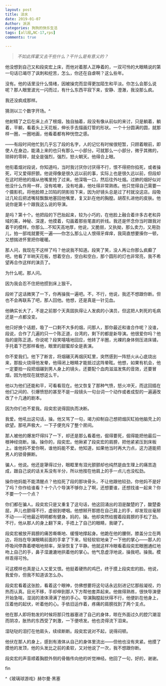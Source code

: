 ```yaml
---
layout: post
title: 淡水
date: 2019-01-07
Author: 派派
categories: 狗狗的快乐生活
tags: [all段,NC-17,rps]
comments: true

---
```


> *不如此挥霍又去干些什么？干什么是有意义的？*



他没想到自己又和段奕宏上床，而他对着那人正睁着的，一双可怜的大眼睛说的第一句话已竭尽了讽刺和挖苦，怎么，你还在自虐啊？这么些年。

没有。他的话里没什么情绪，因被操完而显得更加陌生和平淡。你怎么会那么说呢？那人眼里波光一闪而过，有什么东西平寂下来，安静、澄澈，我没那么疯。

我还没疯成那样。

猜测以三个数字开场。^

他射精了之后在床上点了根烟，独自抽着，段没有像从前似的来讨，只是躺着，躺着，平躺，看着头上天花板，伸长手去描画灯管的形状。一个十分圆满的圆，就那样一圈，一圈地画，他看着都有种恍惚之感。

——有段时间他忙到几乎忘了段的名字，人的记忆有时候很短暂，只顾着眼前，即使人在身边，能涌上来的也只有那么一小部分。可就那么一小部分，微乎其微的，琐碎的零碎，就全是强烈，强烈，怒火朝天。他得合上眼。

他衔着烟对段说，你知道吗，当时我讨厌你讨厌得不行，恨不得把你掐死，或者操死，可又爱得肝颤。他说得像是很久远以前的事，实际上也是很久远以前，但段却在这时把他的烟从他嘴里抢了过来。他深吸一口，然后往外吐烟。过肺的烟好似对他没什么作用一样，没有咳嗽，没有呛鼻，他吐得非常熟练。他只觉得自己需要一个摄影机，将他脸颊上凹陷的阴影拍下来，因为好镜头总是过了村就没这店。段吸过几轮后把滤嘴轻飘飘地塞回他嘴里，复又趴在他的胸膛。胡茬扎进他的皮肤。他说你是第十个跟我这么说的导演。

是吗？第十个。他把段的下巴抬起来，较为小巧的，在他脸上融合着许多古老和异域的美，神秘、深邃，他摸着，勾画着那些笔直的折线。我还是怀念你当时跟我对着干的模样。你那么…不知天高地厚，他说，又脆弱，又执拗，那么卖力，又用劲儿，拍一部戏就要死一遍——你怎么那么让人恨得牙痒痒，我简直想要揍你一顿，又想揣进怀里把你暖暖。

那人问，我现在不这样了吗？他说我不知道。段笑了笑，没人再让你那么疯癫了吧。他看了半晌天花板，想着空白，空白和空白，那个圆形的灯也非常亮，我不希望再合作这样的演员了。

为什么呢。那人问。

因为我会忍不住把他掼到床上狠干。

段听了这话微笑了一下，你再操我一遍吧。不，不行，他说，我还不想跟你断。但也不会再联系了吧，那人回他。他想，还是真是一针见血。

他确实长大了，不是之前那个天真固执得让人发疯的小演员，但这把人刺死的毛病还是一点都没变。

他只好换个话题，吸了一口剩不大多的烟，问那人，那你最近和谁合作呢？没谁，段说，合作了几遍的只一个陈正道，台湾的，剩下的都是新导演。他很爱你吗？他指的是陈正道。你说呢？段笑嘻嘻地回应，他转了半圈，光裸的身体侧压进床铺，手托着下巴那样看他，眼里的甜蜜却全是表演。

你不爱我们。他下了断言，将烟碾灭再烟灰缸里，突然感到一阵怒火从心底烧出来，那股火烧得他发晕，他得闭上眼睛才能抵过这阵晕眩。他想，如果有机会，他一定要拍一段把烟碾到男人身上的镜头，还要配个血肉滋滋发焦的音效，还要冒烟，因为他现在就想这么干。

他以为他们还能和平，可看看现在。他又恢复了那种气愤，怒火冲天，而这回插在他们之间的、引爆愤怒的甚至不是一段镜头一句台词一个动作或者成型的一遍遍改改了十几通的剧本。

因为你们也不爱我。段奕宏说得固执而决断。

我爱。他吼出这句话，操。他又骂了一句，竭力抑制自己想把烟灰缸拍他脑壳上的欲望。那吼声极大，一下子便充斥了整个房间。

那人被他的爆发吓得抖了一下，却还是那么看着他，倔得要死，倔得能把他最后一根神经烧断。操。操你的，段奕宏。他揪紧了段奕宏的肩膀，把他紧紧压到床板上。谁他妈不爱你啊，谁他妈能不爱。他知道，如果他当时再大力点，这力道能把男人的锁骨撅断。

骗人，他说。他还是犟得过分，眼眶里有泪光颤颤却也纯然是由生理上的痛苦造成，跟自己说的话关系没有半分，所以他按在他肩上的手一点儿也没松劲。

操你他妈能不能清醒点？他掐死了段的那块骨头，不让他跟他较劲，你他妈不是好了吗？你作给谁看？十个八个导演不够你上了啊，还想要谁，还想找谁一起来？你不要一个一个点？

你们都在骗人。段奕宏只是又重复了这句话，他这回涌出的泪是酸楚的了，酸楚委屈，声儿也颤得不行，虚弱到哽咽。他想掰开那摁在自己肩上的手，却发现丝毫掰不动——可他最近明明都有健身。妈的，操。他却突然给握着段肩膀的手松了劲。不行，他从那人的身上翻下来，手捂上了自己的眼睛，我硬了。

段奕宏被放开肩膀的痛苦嘶嘶地、缓慢地撑起身。他跪在他的腰侧，膝盖分立在两边，将挡在导演眼睛前面的手拿了下来，轻轻软软地亲了一下他的掌心——那人的呼吸间停靠着哽咽地频率，渐渐恢复了平静。他就这样冷眼看着段奕宏眼圈通红地吻上自己的手，鼻子湿漉漉地拱着他的掌心。他气息虚浮地说，操我吧。操我。模样乖得可怜。

可这模样也真是让人又爱又恨。他挺着硬热的鸡巴，终于摸上段奕宏的脸。他说，我爱你，但我不知道该怎么办。

段奕宏看着这张脸，看着这个眼神，仿佛想要将这句话永远刻进记忆那般凝视，灼热而认真。目光不移，手却伸到那人下方帮他套弄起来。他做得熟练，很快导演便开始急喘，湿润的液体滑满了他的手心。导演胸膛起伏得不行，他便趴在他身上，压着他的起伏，听着他的心。手依旧运作着，疼痛的肩膀找到了两个支点。

他在那人即将勃发的时候将那只性器塞进了自己的身体，晾在外面过久的腔穴潮湿而阴凉，胀热的东西受了刺激，一下便喷发。他也烫得流下泪来。

湿哒哒的泪打在他肩头，续续断断。段奕宏说对不起，说得闷顿。

他伏在那人的身上，感到有液体从自己的身体里流出——但他也没有夹紧。他摸了摸他的发顶，他的头发比之前的柔软，又对他说了一次，我不想跟你断。

段奕宏的声音顺着胸腔外侧的骨骼传向他的听觉神经。他回了一句，好的，谢谢。

fin







^《玻璃球游戏》赫尔曼·黑塞
